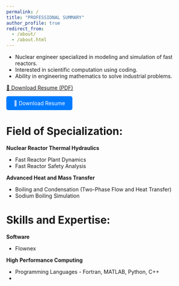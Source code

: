 ```yaml
---
permalink: /
title: "PROFESSIONAL SUMMARY"
author_profile: true
redirect_from: 
  - /about/
  - /about.html
---
```


 - Nuclear engineer specialized in modeling and simulation of fast reactors.
 - Interested in scientific computation using coding.
 - Ability in engineering mathematics to solve industrial problems.

[📄 Download Resume (PDF)](/resume/main.pdf)

<a href="/resume/main.pdf" download style="display:inline-block; padding:10px 20px; background:#007BFF; color:white; text-decoration:none; border-radius:5px;">📄 Download Resume</a>

Field of Specialization:
========================

**Nuclear Reactor Thermal Hydraulics**

 - Fast Reactor Plant Dynamics
 - Fast Reactor Safety Analysis
 
**Advanced Heat and Mass Transfer**
 
 - Boiling and Condensation (Two-Phase Flow and Heat Transfer)
 - Sodium Boiling Simulation

Skills and Expertise:
=====================

**Software**

 - Flownex

**High Performance Computing**

 - Programming Languages - Fortran, MATLAB, Python, C++
 - 
 